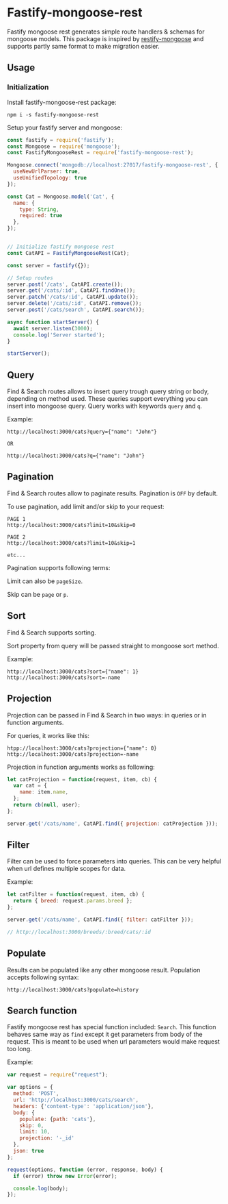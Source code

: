 # Fastify-mongoose-rest

Fastify mongoose rest generates simple route handlers & schemas for mongoose models. This package is inspired by [restify-mongoose](https://github.com/saintedlama/restify-mongoose) and supports partly same format to make migration easier.

## Usage

### Initialization

Install fastify-mongoose-rest package:

```
npm i -s fastify-mongoose-rest
```

Setup your fastify server and mongoose:

```js
const fastify = require('fastify');
const Mongoose = require('mongoose');
const FastifyMongooseRest = require('fastify-mongoose-rest');

Mongoose.connect('mongodb://localhost:27017/fastify-mongoose-rest', {
  useNewUrlParser: true,
  useUnifiedTopology: true
});

const Cat = Mongoose.model('Cat', {
  name: {
    type: String,
    required: true
  },
});


// Initialize fastify mongoose rest
const CatAPI = FastifyMongooseRest(Cat);

const server = fastify({});

// Setup routes
server.post('/cats', CatAPI.create());
server.get('/cats/:id', CatAPI.findOne());
server.patch('/cats/:id', CatAPI.update());
server.delete('/cats/:id', CatAPI.remove());
server.post('/cats/search', CatAPI.search());

async function startServer() {
  await server.listen(3000);
  console.log('Server started');
}

startServer();
```

## Query
Find & Search routes allows to insert query trough query string or body, depending on method used. These queries support everything you can insert into mongoose query.
Query works with keywords `query` and `q`.

Example:
```
http://localhost:3000/cats?query={"name": "John"}

OR

http://localhost:3000/cats?q={"name": "John"}
```

## Pagination
Find & Search routes allow to paginate results. Pagination is `OFF` by default.

To use pagination, add limit and/or skip to your request:
```
PAGE 1
http://localhost:3000/cats?limit=10&skip=0

PAGE 2
http://localhost:3000/cats?limit=10&skip=1

etc...
```

Pagination supports following terms:

Limit can also be `pageSize`.

Skip can be `page` or `p`.

## Sort

Find & Search supports sorting.

Sort property from query will be passed straight to mongoose sort method.

Example:
```
http://localhost:3000/cats?sort={"name": 1}
http://localhost:3000/cats?sort=-name
```

## Projection
Projection can be passed in Find & Search in two ways: in queries or in function arguments.

For queries, it works like this:

```
htpp://localhost:3000/cats?projection={"name": 0}
http://localhost:3000/cats?projection=-name
```

Projection in function arguments works as following:

```js
let catProjection = function(request, item, cb) {
  var cat = {
    name: item.name,
  };
  return cb(null, user);
};

server.get('/cats/name', CatAPI.find({ projection: catProjection }));
```

## Filter
Filter can be used to force parameters into queries. This can be very helpful when
url defines multiple scopes for data.

Example:
```js
let catFilter = function(request, item, cb) {
  return { breed: request.params.breed };
};

server.get('/cats/name', CatAPI.find({ filter: catFilter }));

// http://localhost:3000/breeds/:breed/cats/:id
```

## Populate
Results can be populated like any other mongoose result. Population accepts following
syntax:

```
http://localhost:3000/cats?populate=history
```

## Search function

Fastify mongoose rest has special function included: `Search`.
This function behaves same way as `find` except it get parameters from body
of the request. This is meant to be used when url parameters would make request
too long.

Example:
```js
var request = require("request");

var options = {
  method: 'POST',
  url: 'http://localhost:3000/cats/search',
  headers: {'content-type': 'application/json'},
  body: {
    populate: {path: 'cats'}, 
    skip: 0, 
    limit: 10, 
    projection: '-_id'
  },
  json: true
};

request(options, function (error, response, body) {
  if (error) throw new Error(error);

  console.log(body);
});
```